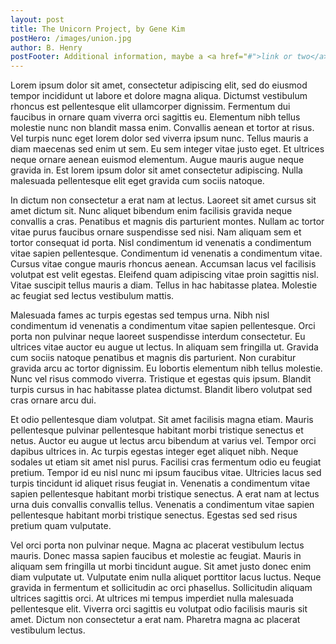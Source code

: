```yaml
---
layout: post
title: The Unicorn Project, by Gene Kim
postHero: /images/union.jpg
author: B. Henry
postFooter: Additional information, maybe a <a href="#">link or two</a>
---
```


Lorem ipsum dolor sit amet, consectetur adipiscing elit, sed do eiusmod tempor incididunt ut labore et dolore magna aliqua. Dictumst vestibulum rhoncus est pellentesque elit ullamcorper dignissim. Fermentum dui faucibus in ornare quam viverra orci sagittis eu. Elementum nibh tellus molestie nunc non blandit massa enim. Convallis aenean et tortor at risus. Vel turpis nunc eget lorem dolor sed viverra ipsum nunc. Tellus mauris a diam maecenas sed enim ut sem. Eu sem integer vitae justo eget. Et ultrices neque ornare aenean euismod elementum. Augue mauris augue neque gravida in. Est lorem ipsum dolor sit amet consectetur adipiscing. Nulla malesuada pellentesque elit eget gravida cum sociis natoque.

In dictum non consectetur a erat nam at lectus. Laoreet sit amet cursus sit amet dictum sit. Nunc aliquet bibendum enim facilisis gravida neque convallis a cras. Penatibus et magnis dis parturient montes. Nullam ac tortor vitae purus faucibus ornare suspendisse sed nisi. Nam aliquam sem et tortor consequat id porta. Nisl condimentum id venenatis a condimentum vitae sapien pellentesque. Condimentum id venenatis a condimentum vitae. Cursus vitae congue mauris rhoncus aenean. Accumsan lacus vel facilisis volutpat est velit egestas. Eleifend quam adipiscing vitae proin sagittis nisl. Vitae suscipit tellus mauris a diam. Tellus in hac habitasse platea. Molestie ac feugiat sed lectus vestibulum mattis.

Malesuada fames ac turpis egestas sed tempus urna. Nibh nisl condimentum id venenatis a condimentum vitae sapien pellentesque. Orci porta non pulvinar neque laoreet suspendisse interdum consectetur. Eu ultrices vitae auctor eu augue ut lectus. In aliquam sem fringilla ut. Gravida cum sociis natoque penatibus et magnis dis parturient. Non curabitur gravida arcu ac tortor dignissim. Eu lobortis elementum nibh tellus molestie. Nunc vel risus commodo viverra. Tristique et egestas quis ipsum. Blandit turpis cursus in hac habitasse platea dictumst. Blandit libero volutpat sed cras ornare arcu dui.

Et odio pellentesque diam volutpat. Sit amet facilisis magna etiam. Mauris pellentesque pulvinar pellentesque habitant morbi tristique senectus et netus. Auctor eu augue ut lectus arcu bibendum at varius vel. Tempor orci dapibus ultrices in. Ac turpis egestas integer eget aliquet nibh. Neque sodales ut etiam sit amet nisl purus. Facilisi cras fermentum odio eu feugiat pretium. Tempor id eu nisl nunc mi ipsum faucibus vitae. Ultricies lacus sed turpis tincidunt id aliquet risus feugiat in. Venenatis a condimentum vitae sapien pellentesque habitant morbi tristique senectus. A erat nam at lectus urna duis convallis convallis tellus. Venenatis a condimentum vitae sapien pellentesque habitant morbi tristique senectus. Egestas sed sed risus pretium quam vulputate.

Vel orci porta non pulvinar neque. Magna ac placerat vestibulum lectus mauris. Donec massa sapien faucibus et molestie ac feugiat. Mauris in aliquam sem fringilla ut morbi tincidunt augue. Sit amet justo donec enim diam vulputate ut. Vulputate enim nulla aliquet porttitor lacus luctus. Neque gravida in fermentum et sollicitudin ac orci phasellus. Sollicitudin aliquam ultrices sagittis orci. At ultrices mi tempus imperdiet nulla malesuada pellentesque elit. Viverra orci sagittis eu volutpat odio facilisis mauris sit amet. Dictum non consectetur a erat nam. Pharetra magna ac placerat vestibulum lectus.